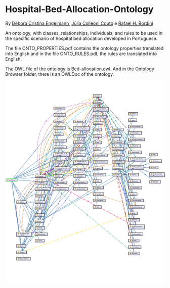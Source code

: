 # Hospital-Bed-Allocation-Ontology

By [Débora Cristina Engelmann](https://github.com/DeboraEngelmann),
[Júlia Colleoni Couto](https://github.com/juliacolleoni) e
[Rafael H. Bordini](https://github.com/rbordini)


An ontology, with classes, relationships, individuals, and rules to be used in the specific scenario of hospital bed allocation developed in Portuguese.

The file ONTO_PROPERTIES.pdf contains the ontology properties translated into English and in the file ONTO_RULES.pdf, the rules are translated into English.

The OWL file of the ontology is Bed-allocation.owl.
And in the Ontology Browser folder, there is an OWLDoc of the ontology.

![Hospital Bed Allocation Ontology](https://github.com/DeboraEngelmann/Hospital-Bed-Allocation-Ontology/blob/master/bed-allocation-ontology.png)
